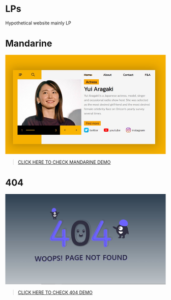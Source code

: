 # LPs
Hypothetical website mainly LP

# Mandarine

![mandarine preview](./mandarine/site-preview.jpg)

> [CLICK HERE TO CHECK MANDARINE DEMO](https://mandarine-terada.netlify.app/)

# 404
![404 preview](./404/site-preview.jpg)

> [CLICK HERE TO CHECK 404 DEMO](https://404-terada.netlify.app/)
